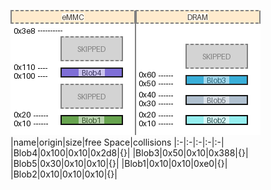 ![memory map diagram](test_generate_doc_example_two_maps_cropped.png)
|name|origin|size|free Space|collisions
|:-|:-|:-|:-|:-|
|<span style='color:(203, 225, 123, 253)'>Blob4</span>|0x100|0x10|0x2d8|{}|
|<span style='color:(32, 63, 251, 178)'>Blob3</span>|0x50|0x10|0x388|{}|
|<span style='color:(58, 160, 66, 199)'>Blob5</span>|0x30|0x10|0x10|{}|
|<span style='color:(32, 63, 251, 178)'>Blob1</span>|0x10|0x10|0xe0|{}|
|<span style='color:(32, 63, 251, 178)'>Blob2</span>|0x10|0x10|0x10|{}|
